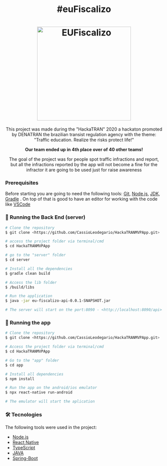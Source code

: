 <h1 align="center">#euFiscalizo</h1>

<h1 align="center">
  <img alt="EUFiscalizo" width="300" title="#EUFiscalizo" src="https://i.ibb.co/PjVgwBw/Whats-App-Image-2020-11-21-at-22-51-31.jpg" />
</h1>

<p align="center">This project was made during the "HackaTRAN" 2020 a hackaton promoted by DENATRAN the brazilian transist regulation agency with the theme: "Traffic education. Realize the risks protect life!"</p>


<p align="center"><b>Our team ended up in 4th place over of 40 other teams!</b></p>

<p align="center">The goal of the project was for people spot traffic infractions and report, but all the infractions reported by the app will not become a fine for the infractor it are going to be used just for raise awareness</p>


### Prerequisites

Before starting you are going to need the following tools:
[Git](https://git-scm.com), [Node.js](https://nodejs.org/en/), [JDK](https://www.oracle.com/technetwork/pt/java/javase/downloads/index.html), 
[Gradle](https://gradle.org/) . 
On top of that is good to have an editor for working with the code like [VSCode](https://code.visualstudio.com/)

### 🎲 Running the Back End (server)

```bash
# Clone the repository
$ git clone <https://github.com/CassioLeodegario/HackaTRANMVPApp.git>

# access the project folder via terminal/cmd
$ cd HackaTRANMVPApp

# go to the "server" folder
$ cd server

# Install all the dependencies
$ gradle clean build

# Access the lib folder
$ /build/libs

# Run the application
$ java -jar eu-fiscalizo-api-0.0.1-SNAPSHOT.jar

# The server will start on the port:8090 - <http://localhost:8090/api>
```

### 🎲 Running the app

```bash
# Clone the repository
$ git clone <https://github.com/CassioLeodegario/HackaTRANMVPApp.git>

# Access the project folder via terminal/cmd
$ cd HackaTRANMVPApp

# Go to the "app" folder
$ cd app

# Install all dependencies
$ npm install

# Run the app on the android/ios emulator
$ npx react-native run-android

# The emulator will start the aplication
```

### 🛠 Tecnologies

The following tools were used in the project:

- [Node.js](https://nodejs.org/en/)
- [React Native](https://reactnative.dev/)
- [TypeScript](https://www.typescriptlang.org/)
- [JAVA](https://www.oracle.com/technetwork/pt/java/javase/downloads/index.html)
- [Spring-Boot](https://spring.io/projects/spring-boot)
